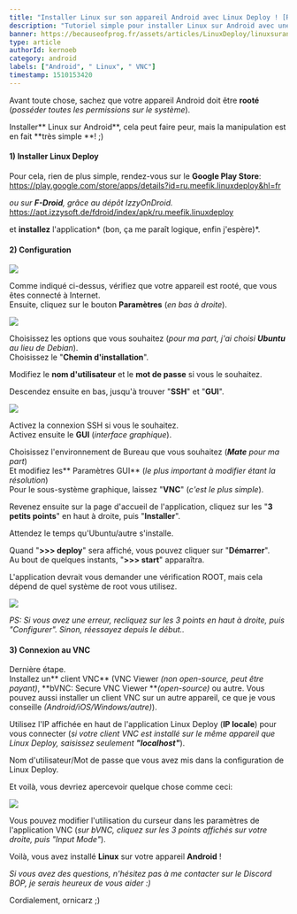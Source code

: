 ```yaml
---
title: "Installer Linux sur son appareil Android avec Linux Deploy ! [ROOT]"
description: "Tutoriel simple pour installer Linux sur Android avec une connexion VNC."
banner: https://becauseofprog.fr/assets/articles/LinuxDeploy/linuxsurandroid-min.png
type: article
authorId: kernoeb
category: android
labels: ["Android", " Linux", " VNC"]
timestamp: 1510153420
---
```


Avant toute chose, sachez que votre appareil Android doit être **rooté** (*posséder toutes les permissions sur le système*).  
   
 Installer** Linux sur Android**, cela peut faire peur, mais la manipulation est en fait **très simple **! ;)

#### 1) Installer Linux Deploy

 Pour cela, rien de plus simple, rendez-vous sur le **Google Play Store**:  
 <https://play.google.com/store/apps/details?id=ru.meefik.linuxdeploy&hl=fr>

 *ou sur **F-Droid**, grâce au dépôt IzzyOnDroid.*  
 <https://apt.izzysoft.de/fdroid/index/apk/ru.meefik.linuxdeploy>

 et **installez** l'application* (bon, ça me paraît logique, enfin j'espère)*.

#### 2) Configuration

 ![](https://becauseofprog.fr/assets/articles/LinuxDeploy/linuxandroid-deploy1.png)

 Comme indiqué ci-dessus, vérifiez que votre appareil est rooté, que vous êtes connecté à Internet.  
 Ensuite, cliquez sur le bouton **Paramètres** (*en bas à droite*).

 ![](https://becauseofprog.fr/assets/articles/LinuxDeploy/linuxandroid-deploy2.png)

 Choisissez les options que vous souhaitez (*pour ma part, j'ai choisi **Ubuntu** au lieu de Debian*).  
 Choisissez le "**Chemin d'installation**".

 Modifiez le **nom d'utilisateur** et le **mot de passe** si vous le souhaitez.

 Descendez ensuite en bas, jusqu'à trouver "**SSH**" et "**GUI**".

 ![](https://becauseofprog.fr/assets/articles/LinuxDeploy/linuxandroid-deploy3.png)

 Activez la connexion SSH si vous le souhaitez.  
 Activez ensuite le **GUI** (*interface graphique*).

 Choisissez l'environnement de Bureau que vous souhaitez (***Mate** pour ma part*)  
 Et modifiez les** Paramètres GUI** (*le plus important à modifier étant la résolution*)  
 Pour le sous-système graphique, laissez "**VNC**" (*c'est le plus simple*).

 Revenez ensuite sur la page d'accueil de l'application, cliquez sur les "**3 petits points**" en haut à droite, puis "**Installer**".

 Attendez le temps qu'Ubuntu/autre s'installe.

 Quand "**>>> deploy**" sera affiché, vous pouvez cliquer sur "**Démarrer**".  
 Au bout de quelques instants, "**>>> start**" apparaîtra.

 L'application devrait vous demander une vérification ROOT, mais cela dépend de quel système de root vous utilisez. 

 ![](https://becauseofprog.fr/assets/articles/LinuxDeploy/magisk-min.png)

 *PS: Si vous avez une erreur, recliquez sur les 3 points en haut à droite, puis "Configurer". Sinon, réessayez depuis le début..*

#### 3) Connexion au VNC

 Dernière étape.  
 Installez un** client VNC** (VNC Viewer *(non open-source, peut être payant)*, **bVNC: Secure VNC Viewer ***(open-source)* ou autre. Vous pouvez aussi installer un client VNC sur un autre appareil, ce que je vous conseille *(Android/iOS/Windows/autre)*).

 Utilisez l'IP affichée en haut de l'application Linux Deploy (**IP locale**) pour vous connecter (*si votre client VNC est installé sur le même appareil que Linux Deploy, saisissez seulement **"localhost"***).

 Nom d'utilisateur/Mot de passe que vous avez mis dans la configuration de Linux Deploy.

 Et voilà, vous devriez apercevoir quelque chose comme ceci:

 ![](https://becauseofprog.fr/assets/articles/LinuxDeploy/linuxandroid-deploy4.png)

 Vous pouvez modifier l'utilisation du curseur dans les paramètres de l'application VNC (*sur bVNC, cliquez sur les 3 points affichés sur votre droite, puis "Input Mode"*).

 Voilà, vous avez installé **Linux** sur votre appareil **Android** !

  

 *Si vous avez des questions, n'hésitez pas à me contacter sur le Discord BOP, je serais heureux de vous aider :)*

 Cordialement, ornicarz ;)
